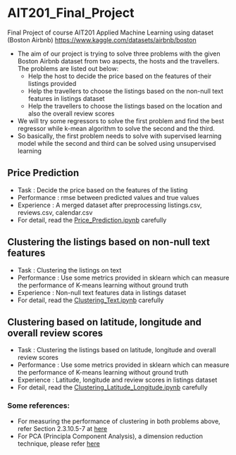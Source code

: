 # AIT201_Final_Project
Final Project of course AIT201 Applied Machine Learning using dataset (Boston Airbnb) https://www.kaggle.com/datasets/airbnb/boston
- The aim of our project is trying to solve three problems with the given Boston Airbnb dataset from two aspects, the hosts and the travellers. The problems are listed out below:
    - Help the host to decide the price based on the features of their listings provided
    - Help the travellers to choose the listings based on the non-null text features in listings dataset
    - Help the travellers to choose the listings based on the location and also the overall review scores
- We will try some regressors to solve the first problem and find the best regressor while k-mean algorithm to solve the second and the third.
- So basically, the first problem needs to solve with supervised learning model while the second and third can be solved using unsupervised learning
## Price Prediction
- Task : Decide the price based on the features of the listing
- Performance : rmse between predicted values and true values
- Experience : A merged dataset after preprocessing listings.csv, reviews.csv, calendar.csv
- For detail, read the [Price_Prediction.ipynb](AIT201/Price_Prediction.ipynb) carefully
## Clustering the listings based on non-null text features
- Task : Clustering the listings on text
- Performance : Use some metrics provided in sklearn which can measure the performance of K-means learning without ground truth
- Experience : Non-null text features data in listings dataset
- For detail, read the [Clustering_Text.ipynb](AIT201/Clustering_Text.ipynb) carefully
## Clustering based on latitude, longitude and overall review scores
- Task : Clustering the listings based on latitude, longitude and overall review scores
- Performance : Use some metrics provided in sklearn which can measure the performance of K-means learning without ground truth
- Experience : Latitude, longitude and review scores in listings dataset
- For detail, read the [Clustering_Latitude_Longitude.ipynb](AIT201/Clustering_Latitude_Longitude.ipynb) carefully

### Some references:
- For measuring the performance of clustering in both problems above, refer Section 2.3.10.5-7 at [here](https://scikit-learn.org/stable/modules/clustering.html#clustering-performance-evaluation)
- For PCA (Principla Component Analysis), a dimension reduction technique, please refer [here](https://builtin.com/data-science/step-step-explanation-principal-component-analysis)


